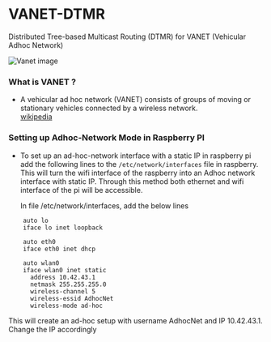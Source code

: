  # VANET-DTMR
Distributed Tree-based Multicast Routing (DTMR) for VANET (Vehicular Adhoc Network)

![Vanet image](https://www.researchgate.net/profile/Anis_Ur_Rahman2/publication/330772224/figure/fig3/AS:727739887783938@1550518118286/VANET-communication-architecture.png)

### What is VANET ?  
- A vehicular ad hoc network (VANET) consists of groups of moving or stationary vehicles connected by a wireless network.  
[wikipedia](https://en.wikipedia.org/wiki/Vehicular_ad-hoc_network)

### Setting up Adhoc-Network Mode in Raspberry PI  

- To set up an ad-hoc-network interface with a static IP in raspberry pi add the following lines to the `/etc/network/interfaces` file in raspberry. This will turn the wifi interface of the raspberry into an Adhoc network interface with static IP. Through this method both ethernet and wifi interface of the pi will be accessible.

    In file /etc/network/interfaces, add the below lines
```
    auto lo
    iface lo inet loopback

    auto eth0
    iface eth0 inet dhcp

    auto wlan0  
    iface wlan0 inet static  
      address 10.42.43.1  
      netmask 255.255.255.0  
      wireless-channel 5  
      wireless-essid AdhocNet  
      wireless-mode ad-hoc 
```
This will create an ad-hoc setup with username AdhocNet and IP 10.42.43.1. Change the IP accordingly
